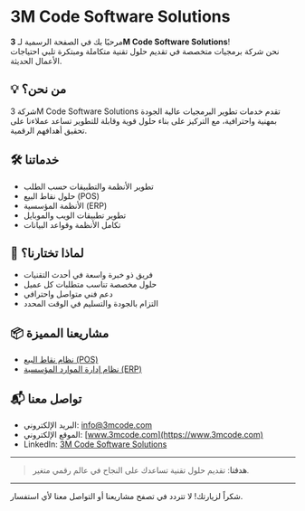 # 3M Code Software Solutions

مرحبًا بك في الصفحة الرسمية لـ **3M Code Software Solutions**!  
نحن شركة برمجيات متخصصة في تقديم حلول تقنية متكاملة ومبتكرة تلبي احتياجات الأعمال الحديثة.

## 💡 من نحن؟
شركة 3M Code Software Solutions تقدم خدمات تطوير البرمجيات عالية الجودة بمهنية واحترافية، مع التركيز على بناء حلول قوية وقابلة للتطوير تساعد عملاءنا على تحقيق أهدافهم الرقمية.

## 🛠️ خدماتنا
- تطوير الأنظمة والتطبيقات حسب الطلب
- حلول نقاط البيع (POS)
- الأنظمة المؤسسية (ERP)
- تطوير تطبيقات الويب والموبايل
- تكامل الأنظمة وقواعد البيانات

## 🌟 لماذا تختارنا؟
- فريق ذو خبرة واسعة في أحدث التقنيات
- حلول مخصصة تناسب متطلبات كل عميل
- دعم فني متواصل واحترافي
- التزام بالجودة والتسليم في الوقت المحدد

## 📦 مشاريعنا المميزة
- [نظام نقاط البيع (POS)](https://github.com/clientdemo87-max/pos)
- [نظام إدارة الموارد المؤسسية (ERP)](https://github.com/clientdemo87-max/ERP)

## 📬 تواصل معنا
- البريد الإلكتروني: info@3mcode.com
- الموقع الإلكتروني: [www.3mcode.com](https://www.3mcode.com)
- LinkedIn: [3M Code Software Solutions](https://www.linkedin.com/company/3mcode)

---

> **هدفنا**: تقديم حلول تقنية تساعدك على النجاح في عالم رقمي متغير.

---

شكراً لزيارتك! لا تتردد في تصفح مشاريعنا أو التواصل معنا لأي استفسار.
